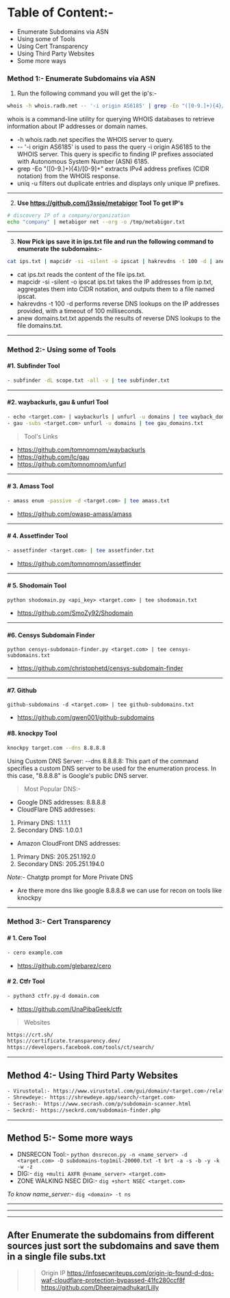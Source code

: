 # Table of Content:-
- Enumerate Subdomains via ASN
- Using some of Tools
- Using Cert Transparency
- Using Third Party Websites
- Some more ways


### Method 1:- Enumerate Subdomains via ASN


1. Run the following command you will get the ip's:-
```bash
whois -h whois.radb.net -- '-i origin AS6185' | grep -Eo "([0-9.]+){4}/[0-9]+" | uniq -u`
```

whois is a command-line utility for querying WHOIS databases to retrieve information about IP addresses or domain names.
- -h whois.radb.net specifies the WHOIS server to query.
- -- '-i origin AS6185' is used to pass the query -i origin AS6185 to the WHOIS server. This query is specific to finding IP prefixes associated with Autonomous System Number (ASN) 6185.
- grep -Eo "([0-9.]+){4}/[0-9]+" extracts IPv4 address prefixes (CIDR notation) from the WHOIS response.
- uniq -u filters out duplicate entries and displays only unique IP prefixes.


-------------------------------------------------------------------------------------------------------------------------------------------------------

2. **Use https://github.com/j3ssie/metabigor Tool To get IP's**
```bash
# discovery IP of a company/organization
echo "company" | metabigor net --org -o /tmp/metabigor.txt
```


-------------------------------------------------------------------------------------------------------------------------------------------------------

3. **Now Pick ips save it in ips.txt file and run the following command to enumerate the subdomains:-**
```bash
cat ips.txt | mapcidr -si -silent -o ipscat | hakrevdns -t 100 -d | anew asn_domains.txt
```
- cat ips.txt reads the content of the file ips.txt.
- mapcidr -si -silent -o ipscat ips.txt takes the IP addresses from ip.txt, aggregates them into CIDR notation, and outputs them to a file named ipscat.
- hakrevdns -t 100 -d performs reverse DNS lookups on the IP addresses provided, with a timeout of 100 milliseconds.
- anew domains.txt.txt appends the results of reverse DNS lookups to the file domains.txt.


-------------------------------------------------------------------------------------------------------------------------------------------------------

### Method 2:- Using some of Tools

#### #1. Subfinder Tool
```bash
- subfinder -dL scope.txt -all -v | tee subfinder.txt
```

-------------------------------------------------------------------------------------------------------------------------------------------------------

#### #2. waybackurls, gau & unfurl Tool

```bash
- echo <target.com> | waybackurls | unfurl -u domains | tee wayback_domains.txt
- gau -subs <target.com> unfurl -u domains | tee gau_domains.txt
```

> Tool's Links

- https://github.com/tomnomnom/waybackurls
- https://github.com/lc/gau
- https://github.com/tomnomnom/unfurl

-------------------------------------------------------------------------------------------------------------------------------------------------------

#### # 3. Amass Tool

```bash
- amass enum -passive -d <target.com> | tee amass.txt
```

- https://github.com/owasp-amass/amass

-------------------------------------------------------------------------------------------------------------------------------------------------------

#### # 4. Assetfinder Tool

```bash
- assetfinder <target.com> | tee assetfinder.txt 
```

- https://github.com/tomnomnom/assetfinder

-------------------------------------------------------------------------------------------------------------------------------------------------------

#### # 5. Shodomain Tool

```
python shodomain.py <api_key> <target.com> | tee shodomain.txt
```

- https://github.com/SmoZy92/Shodomain

-------------------------------------------------------------------------------------------------------------------------------------------------------

#### #6. Censys Subdomain Finder

```
python censys-subdomain-finder.py <target.com> | tee censys-subdomains.txt
```

- https://github.com/christophetd/censys-subdomain-finder

-------------------------------------------------------------------------------------------------------------------------------------------------------

#### #7. Github

```
github-subdomains -d <target.com> | tee github-subdomains.txt
```

- https://github.com/gwen001/github-subdomains






#### #8. knockpy Tool

```bash
knockpy target.com --dns 8.8.8.8 
```

Using Custom DNS Server:
--dns 8.8.8.8: This part of the command specifies a custom DNS server to be used for the enumeration process. In this case, "8.8.8.8" is Google's public DNS server.


> Most Popular DNS:-

- Google DNS addresses: 8.8.8.8
- CloudFlare DNS addresses:
1. Primary DNS: 1.1.1.1
2. Secondary DNS: 1.0.0.1
- Amazon CloudFront DNS addresses:
1. Primary DNS: 205.251.192.0
2. Secondary DNS: 205.251.194.0

*Note:-* Chatgtp prompt for More Private DNS
- Are there more dns like google 8.8.8.8 we can use for recon on tools like knockpy



-------------------------------------------------------------------------------------------------------------------------------------------------------

### Method 3:- Cert Transparency


#### # 1. Cero Tool

```bash
- cero example.com
```

- https://github.com/glebarez/cero


#### # 2. Ctfr Tool

```bash
- python3 ctfr.py-d domain.com
```

- https://github.com/UnaPibaGeek/ctfr


> Websites
```bash
https://crt.sh/
https://certificate.transparency.dev/
https://developers.facebook.com/tools/ct/search/
```

-------------------------------------------------------------------------------------------------------------------------------------------------------


## Method 4:- Using Third Party Websites

```bash
- Virustotal:- https://www.virustotal.com/gui/domain/<target.com>/relations
- Shrewdeye:- https://shrewdeye.app/search/<target.com>
- Secrash:- https://www.secrash.com/p/subdomain-scanner.html
- Seckrd:- https://seckrd.com/subdomain-finder.php
```

-------------------------------------------------------------------------------------------------------------------------------------------------------


## Method 5:- Some more ways

- DNSRECON Tool:- ```python dnsrecon.py -n <name_server> -d <target.com> -D subdomains-top1mil-20000.txt -t brt -a -s -b -y -k -w -z```
- DIG:- ```dig +multi AXFR @<name_server> <target.com>```
- ZONE WALKING NSEC DIG:- ```dig +short NSEC <target.com>```

*To know name_server:-* ```dig <domain> -t ns```


-------------------------------------------------------------------------------------------------------------------------------------------------------

-------------------------------------------------------------------------------------------------------------------------------------------------------

-------------------------------------------------------------------------------------------------------------------------------------------------------


## After Enumerate the subdomains from different sources just sort the subdomains and save them in a single file subs.txt




>> Origin IP
https://infosecwriteups.com/origin-ip-found-d-dos-waf-cloudflare-protection-bypassed-41fc280ccf8f
https://github.com/Dheerajmadhukar/Lilly
